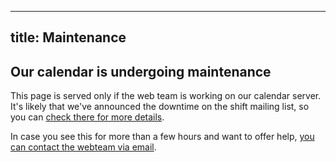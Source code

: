 
---
title: Maintenance
---
## Our calendar is undergoing maintenance

This page is served only if the web team is working on our calendar server.  It's likely that we've announced the downtime on the shift mailing list, so you can [check there for more details](https://lists.riseup.net/www/arc/shift).

In case you see this for more than a few hours and want to offer help, [you can contact the webteam via email](mailto:bikecal@shift2bikes.org).
